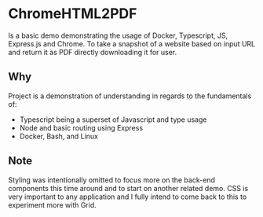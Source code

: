 # ChromeHTML2PDF
Is a basic demo demonstrating the usage of Docker, Typescript, JS, Express.js and Chrome. To take a snapshot of a website based on input URL and return it as PDF directly downloading it for user.

## Why
Project is a demonstration of understanding in regards to the fundamentals of:
- Typescript being a superset of Javascript and type usage
- Node and basic routing using Express
- Docker, Bash, and Linux

## Note
Styling was intentionally omitted to focus more on the back-end components this time around and to start on another related demo. CSS is very important to any application and I fully intend to come back to this to experiment more with Grid.